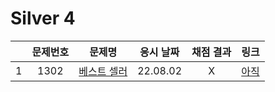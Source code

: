 # Silver 4
||문제번호|문제명|응시 날짜|채점 결과|링크|
|:-:|:--:|:--:|:---:|:---:|--|
|1|1302|[베스트 셀러](./1302.js)|22.08.02|X|[아직]()|